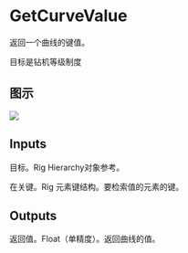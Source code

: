 # GetCurveValue

返回一个曲线的键值。

目标是钻机等级制度

## 图示

![]($-20221218-21190319.png)

## Inputs

目标。Rig Hierarchy对象参考。

在关键。Rig 元素键结构。要检索值的元素的键。  

## Outputs

返回值。Float（单精度）。返回曲线的值。
